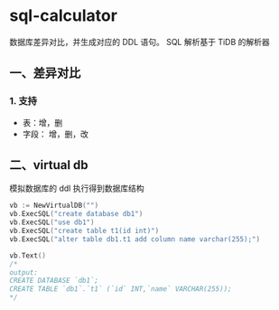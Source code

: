# sql-calculator
数据库差异对比，并生成对应的 DDL 语句。 SQL 解析基于 TiDB 的解析器
## 一、差异对比
### 1. 支持
* 表：增，删
* 字段： 增，删，改
 
## 二、virtual db
模拟数据库的 ddl 执行得到数据库结构
```go
vb := NewVirtualDB("")
vb.ExecSQL("create database db1")
vb.ExecSQL("use db1")
vb.ExecSQL("create table t1(id int)")
vb.ExecSQL("alter table db1.t1 add column name varchar(255);")

vb.Text()
/* 
output:
CREATE DATABASE `db1`;
CREATE TABLE `db1`.`t1` (`id` INT,`name` VARCHAR(255));
*/
```
